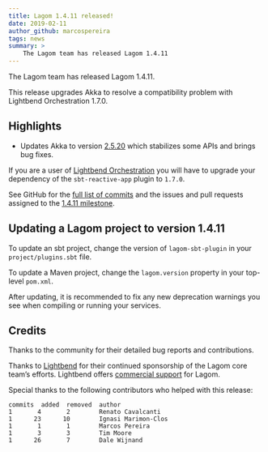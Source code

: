 ```yaml
---
title: Lagom 1.4.11 released!
date: 2019-02-11
author_github: marcospereira
tags: news
summary: >
    The Lagom team has released Lagom 1.4.11
---
```


The Lagom team has released Lagom 1.4.11.

This release upgrades Akka to resolve a compatibility problem with Lightbend Orchestration 1.7.0.

## Highlights

- Updates Akka to version [2.5.20](https://akka.io/blog/news/2019/01/29/akka-2.5.20-released) which stabilizes some APIs and brings bug fixes.

If you are a user of [Lightbend Orchestration](https://developer.lightbend.com/docs/lightbend-orchestration/current/setup/project-setup.html) you will have to upgrade your dependency of the `sbt-reactive-app` plugin to `1.7.0`.

See GitHub for the [full list of commits](https://github.com/lagom/lagom/compare/1.4.10...1.4.11) and the issues and pull requests assigned to the [1.4.11 milestone](https://github.com/lagom/lagom/milestone/42?closed=1).

## Updating a Lagom project to version 1.4.11

To update an sbt project, change the version of `lagom-sbt-plugin` in your `project/plugins.sbt` file.

To update a Maven project, change the `lagom.version` property in your top-level `pom.xml`.

After updating, it is recommended to fix any new deprecation warnings you see when compiling or running your services.

## Credits

Thanks to the community for their detailed bug reports and contributions.

Thanks to [Lightbend](https://www.lightbend.com/) for their continued sponsorship of the Lagom core team’s efforts. Lightbend offers [commercial support](https://www.lightbend.com/subscription) for Lagom.

Special thanks to the following contributors who helped with this release:

    commits  added  removed  author
    1       4       2        Renato Cavalcanti
    1      23      10        Ignasi Marimon-Clos
    1       1       1        Marcos Pereira
    1       3       3        Tim Moore
    1      26       7        Dale Wijnand